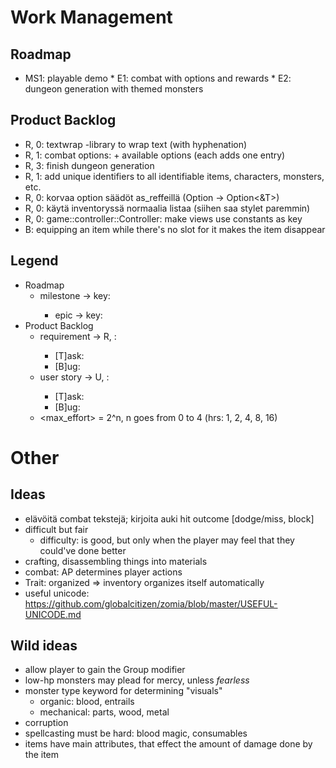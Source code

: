 # Work Management
## Roadmap
- MS1: playable demo
		* E1: combat with options and rewards
		* E2: dungeon generation with themed monsters
## Product Backlog
- R, 0: textwrap -library to wrap text (with hyphenation)
- R, 1: combat options: <clear> + available options (each adds one entry)
- R, 3: finish dungeon generation
- R, 1: add unique identifiers to all identifiable items, characters, monsters, etc.
- R, 0: korvaa option säädöt as_reffeillä (Option<T> -> Option<&T>)
- R, 0: käytä inventoryssä normaalia listaa (siihen saa stylet paremmin)
- R, 0: game::controller::Controller: make views use constants as key
- B: equipping an item while there's no slot for it makes the item disappear

## Legend
- Roadmap
	* milestone -> key: <description>
		* epic -> key: <description>
- Product Backlog
	* requirement -> R, <effort>: <description>
		* [T]ask: <description>
		* [B]ug: <description>
	* user story -> U, <effort>: <desription>
		* [T]ask: <description>
		* [B]ug: <description>
	* <max_effort> = 2^n, n goes from 0 to 4 (hrs: 1, 2, 4, 8, 16)

# Other
## Ideas
- elävöitä combat tekstejä; kirjoita auki hit outcome [dodge/miss, block]
- difficult but fair
	- difficulty: is good, but only when the player may feel that they could've done better
- crafting, disassembling things into materials
- combat: AP determines player actions
- Trait: organized => inventory organizes itself automatically
- useful unicode: https://github.com/globalcitizen/zomia/blob/master/USEFUL-UNICODE.md

## Wild ideas
- allow player to gain the Group modifier
- low-hp monsters may plead for mercy, unless *fearless*
- monster type keyword for determining "visuals"
	- organic: blood, entrails
	- mechanical: parts, wood, metal
- corruption
- spellcasting must be hard: blood magic, consumables
- items have main attributes, that effect the amount of damage done by the item

